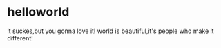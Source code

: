 # helloworld
it suckes,but you gonna love it!
world is beautiful,it's people who make it different!
